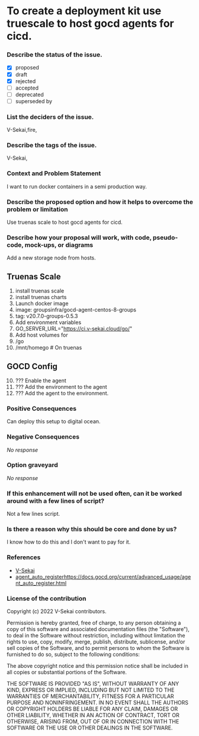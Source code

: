 # To create a deployment kit use truescale to host gocd agents for cicd.

### Describe the status of the issue.

- [X] proposed
- [x] draft
- [x] rejected
- [ ] accepted
- [ ] deprecated
- [ ] superseded by

### List the deciders of the issue.

V-Sekai,fire,

### Describe the tags of the issue.

V-Sekai,

### Context and Problem Statement

I want to run docker containers in a semi production way.

### Describe the proposed option and how it helps to overcome the problem or limitation

Use truenas scale to host gocd agents for cicd.

### Describe how your proposal will work, with code, pseudo-code, mock-ups, or diagrams

Add a new storage node from hosts.

## Truenas Scale

1. install truenas scale
2. install truenas charts
3. Launch docker image
4. image: groupsinfra/gocd-agent-centos-8-groups
5. tag: v20.7.0-groups-0.5.3
6. Add environment variables
7. GO_SERVER_URL="https://ci.v-sekai.cloud/go/"
8. Add host volumes for
  4. /go 
  5. /mnt/homego # On truenas

## GOCD Config

10. ??? Enable the agent
11. ??? Add the environment to the agent
12. ??? Add the agent to the environment.

### Positive Consequences

Can deploy this setup to digital ocean.

### Negative Consequences

_No response_

### Option graveyard

_No response_

### If this enhancement will not be used often, can it be worked around with a few lines of script?

Not a few lines script.

### Is there a reason why this should be core and done by us?

I know how to do this and I don't want to pay for it.

### References

- [V-Sekai](https://v-sekai.org/)
- [agent_auto_register]()https://docs.gocd.org/current/advanced_usage/agent_auto_register.html


### License of the contribution

Copyright (c) 2022 V-Sekai contributors.

Permission is hereby granted, free of charge, to any person obtaining a copy of this software and associated documentation files (the "Software"), to deal in the Software without restriction, including without limitation the rights to use, copy, modify, merge, publish, distribute, sublicense, and/or sell copies of the Software, and to permit persons to whom the Software is furnished to do so, subject to the following conditions:

The above copyright notice and this permission notice shall be included in all copies or substantial portions of the Software.

THE SOFTWARE IS PROVIDED "AS IS", WITHOUT WARRANTY OF ANY KIND, EXPRESS OR IMPLIED, INCLUDING BUT NOT LIMITED TO THE WARRANTIES OF MERCHANTABILITY, FITNESS FOR A PARTICULAR PURPOSE AND NONINFRINGEMENT. IN NO EVENT SHALL THE AUTHORS OR COPYRIGHT HOLDERS BE LIABLE FOR ANY CLAIM, DAMAGES OR OTHER LIABILITY, WHETHER IN AN ACTION OF CONTRACT, TORT OR OTHERWISE, ARISING FROM, OUT OF OR IN CONNECTION WITH THE SOFTWARE OR THE USE OR OTHER DEALINGS IN THE SOFTWARE.
